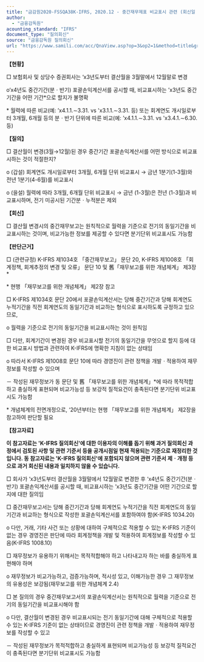 ```yaml
---
title: "금감원2020-FSSQA38K-IFRS, 2020.12 - 중간재무제표 비교표시 관련 (회신일 14.06.19)"
author:
  - "금융감독원"
acounting_standard: "IFRS"
document_type: "질의회신"
source: "금융감독원 질의회신"
url: "https://www.samili.com/acc/QnaView.asp?op=3&op2=1&method=title&group=2122-15;1&orgcode=1&searchword=&page=2&code=%EA%B8%88%EA%B0%90%EC%9B%902020%2DFSSQA38%5FK%2DIFRS%3A20201229"
---
```

**【현황】**

□ 보험회사 및 상당수 증권회사는 ‘x3년도부터 결산월을 3월말에서 12월말로 변경

o‘x4년도 중간기간(분ㆍ반기) 포괄손익계산서를 공시할 때, 비교표시하는 ’x3년도 중간기간을 어떤 기간\*으로 할지가 불명확

\* 월력에 따른 비교(예: ’x4.1.1.∼3.31. vs 'x3.1.1.∼3.31. 등) 또는 회계연도 개시일로부터 3개월, 6개월 등의 분ㆍ반기 단위에 따른 비교(예: ’x4.1.1.∼3.31. vs 'x3.4.1.∼6.30. 등)

  
**【질의】**

□ 결산월이 변경(3월→12월)된 경우 중간기간 포괄손익계산서를 어떤 방식으로 비교표시하는 것이 적절한지?

o (갑설) 회계연도 개시일로부터 3개월, 6개월 단위 비교표시 → 금년 1분기(1-3월)와 전년 1분기(4-6월)를 비교표시

o (을설) 월력에 따라 3개월, 6개월 단위 비교표시 → 금년 (1-3월)은 전년 (1-3월)과 비교표시하며, 전기 미공시된 기간분ㆍ누적분은 제외

  
  

**【회신】**

□ 결산월 변경시의 중간재무보고는 원칙적으로 월력을 기준으로 전기의 동일기간을 비교표시하는 것이며, 비교가능한 정보를 제공할 수 있다면 분기단위 비교표시도 가능함

  
  

**【판단근거】**

□ (관련규정) K-IFRS 제1034호 「중간재무보고」 문단 20, K-IFRS 제1008호 「회계정책, 회계추정의 변경 및 오류」 문단 10 및 舊「재무보고를 위한 개념체계」 제3장\*

\* 현행 「재무보고를 위한 개념체계」 제2장 참고

  

□ K-IFRS 제1034호 문단 20에서 포괄손익계산서는 당해 중간기간과 당해 회계연도 누적기간을 직전 회계연도의 동일기간과 비교하는 형식으로 표시하도록 규정하고 있으므로,

o 월력을 기준으로 전기의 동일기간을 비교표시하는 것이 원칙임

  

□ 다만, 회계기간이 변경된 경우 비교표시할 전기의 동일기간을 무엇으로 할지 등에 대한 비교표시 방법과 관련하여 K-IFRS에 명확한 지침이 없는 상태임

o 따라서 K-IFRS 제1008호 문단 10에 따라 경영진이 관련 정책을 개발ㆍ적용하여 재무정보를 작성할 수 있으며

－ 작성된 재무정보가 동 문단 및 舊 「재무보고를 위한 개념체계」\*에 따라 목적적합하고 충실하게 표현되며 비교가능성 등 보강적 질적요건이 충족된다면 분기단위 비교표시도 가능함

\* 개념체계의 전면개정으로, ‘20년부터는 현행 「재무보고를 위한 개념체계」 제2장을 참고하여 판단할 필요

  
**【참고자료】**

**이 참고자료는 'K-IFRS 질의회신'에 대한 이용자의 이해를 돕기 위해 과거 질의회신 과정에서 검토된 사항 및 관련 기준서 등을 공개시점일 현재 적용되는 기준으로 재정리한 것입니다. 동 참고자료는 'K-IFRS 질의회신'에 포함되지 않으며 관련 기준서 제ㆍ개정 등으로 과거 회신된 내용과 일치하지 않을 수 있습니다.**

  

□ 회사가 ‘x3년도부터 결산월을 3월말에서 12월말로 변경한 후 ‘x4년도 중간기간(분ㆍ반기) 포괄손익계산서를 공시할 때, 비교표시하는 ’x3년도 중간기간을 어떤 기간으로 할지에 대한 질의임

  

□ 중간재무보고서는 당해 중간기간과 당해 회계연도 누적기간을 직전 회계연도의 동일기간과 비교하는 형식으로 작성한 포괄손익계산서를 포함하여야 함(K-IFRS 1034.20)

o 다만, 거래, 기타 사건 또는 상황에 대하여 구체적으로 적용할 수 있는 K-IFRS 기준이 없는 경우 경영진은 판단에 따라 회계정책을 개발 및 적용하여 회계정보를 작성할 수 있음(K-IFRS 1008.10)

  

□ 재무정보가 유용하기 위해서는 목적적합해야 하고 나타내고자 하는 바를 충실하게 표현해야 하며

o 재무정보가 비교가능하고, 검증가능하며, 적시성 있고, 이해가능한 경우 그 재무정보의 유용성은 보강됨(재무보고를 위한 개념체계 2.4)

  

□ 본 질의의 경우 중간재무보고서의 포괄손익계산서는 원칙적으로 월력을 기준으로 전기의 동일기간을 비교표시해야 함

o 다만, 결산월이 변경된 경우 비교표시되는 전기 동일기간에 대해 구체적으로 적용할 수 있는 K-IFRS 기준이 없는 상태이므로 경영진이 관련 정책을 개발ㆍ적용하여 재무정보를 작성할 수 있고

－ 작성된 재무정보가 목적적합하고 충실하게 표현되며 비교가능성 등 보강적 질적요건이 충족된다면 분기단위 비교표시도 가능함
